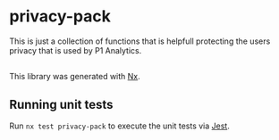 # privacy-pack

This is just a collection of functions that is helpfull protecting the users privacy that is used 
by P1 Analytics.

##

This library was generated with [Nx](https://nx.dev).

## Running unit tests

Run `nx test privacy-pack` to execute the unit tests via [Jest](https://jestjs.io).
